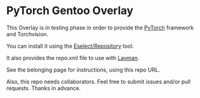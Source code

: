 PyTorch Gentoo Overlay
======================

This Overlay is in testing phase in order to provide the [PyTorch](https://pytorch.org) framework and Torchvision.

You can install it using the [Eselect/Repository](https://wiki.gentoo.org/wiki/Eselect/Repository) tool.

It also provides the repo.xml file to use with [Layman](https://wiki.gentoo.org/wiki/Layman).

See the belonging page for instructions, using this repo URL.

Also, this repo needs collaborators. Feel free to submit issues and/or pull requests.
Thanks in advance.
